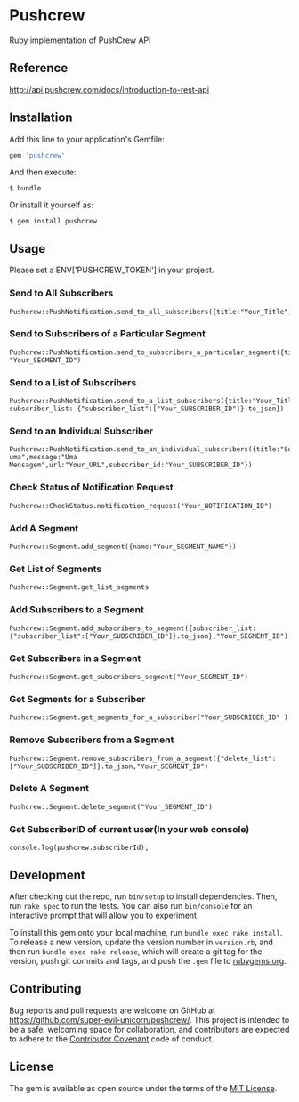 # Pushcrew

Ruby implementation of PushCrew API

## Reference 
http://api.pushcrew.com/docs/introduction-to-rest-api

## Installation

Add this line to your application's Gemfile:

```ruby
gem 'pushcrew'
```

And then execute:

    $ bundle

Or install it yourself as:

    $ gem install pushcrew

## Usage

Please set a ENV['PUSHCREW_TOKEN'] in your project.

### Send to All Subscribers
    Pushcrew::PushNotification.send_to_all_subscribers({title:"Your_Title",message:"Your_Message",url:"Your_URL"})

### Send to Subscribers of a Particular Segment
    Pushcrew::PushNotification.send_to_subscribers_a_particular_segment({title:"Your_Title",message:"Your_Message",url:"Your_URL"}, "Your_SEGMENT_ID")

### Send to a List of Subscribers
    Pushcrew::PushNotification.send_to_a_list_subscribers({title:"Your_Title",message:"Your_Message",url:"Your_URL", subscriber_list: {"subscriber_list":["Your_SUBSCRIBER_ID"]}.to_json})

### Send to an Individual Subscriber
    Pushcrew::PushNotification.send_to_an_individual_subscribers({title:"Só uma",message:"Uma Mensagem",url:"Your_URL",subscriber_id:"Your_SUBSCRIBER_ID"})

### Check Status of Notification Request
    Pushcrew::CheckStatus.notification_request("Your_NOTIFICATION_ID")

### Add A Segment
    Pushcrew::Segment.add_segment({name:"Your_SEGMENT_NAME"})

### Get List of Segments
    Pushcrew::Segment.get_list_segments

### Add Subscribers to a Segment
    Pushcrew::Segment.add_subscribers_to_segment({subscriber_list: {"subscriber_list":["Your_SUBSCRIBER_ID"]}.to_json},"Your_SEGMENT_ID")

### Get Subscribers in a Segment
    Pushcrew::Segment.get_subscribers_segment("Your_SEGMENT_ID")

### Get Segments for a Subscriber
    Pushcrew::Segment.get_segments_for_a_subscriber("Your_SUBSCRIBER_ID" )

### Remove Subscribers from a Segment
    Pushcrew::Segment.remove_subscribers_from_a_segment({"delete_list":["Your_SUBSCRIBER_ID"]}.to_json,"Your_SEGMENT_ID")

### Delete A Segment
    Pushcrew::Segment.delete_segment("Your_SEGMENT_ID")

### Get SubscriberID of current user(In your web console)
    console.log(pushcrew.subscriberId);

## Development

After checking out the repo, run `bin/setup` to install dependencies. Then, run `rake spec` to run the tests. You can also run `bin/console` for an interactive prompt that will allow you to experiment.

To install this gem onto your local machine, run `bundle exec rake install`. To release a new version, update the version number in `version.rb`, and then run `bundle exec rake release`, which will create a git tag for the version, push git commits and tags, and push the `.gem` file to [rubygems.org](https://rubygems.org).

## Contributing

Bug reports and pull requests are welcome on GitHub at https://github.com/super-evil-unicorn/pushcrew/. This project is intended to be a safe, welcoming space for collaboration, and contributors are expected to adhere to the [Contributor Covenant](http://contributor-covenant.org) code of conduct.


## License

The gem is available as open source under the terms of the [MIT License](http://opensource.org/licenses/MIT).

